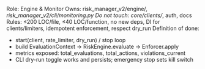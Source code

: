 ﻿Role: Engine & Monitor
Owns: risk_manager_v2/engine/*, risk_manager_v2/cli/monitoring.py
Do not touch: core/clients/*, auth, docs
Rules: ≤200 LOC/file, ≤40 LOC/function, no new deps, DI for clients/limiters, idempotent enforcement, respect dry_run
Definition of done:
- start(client, rate_limiter, dry_run) / stop loop
- build EvaluationContext → RiskEngine.evaluate → Enforcer.apply
- metrics exposed: total_evaluations, total_actions, violations_current
- CLI dry-run toggle works and persists; emergency stop sets kill switch
